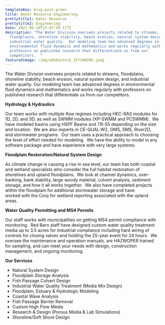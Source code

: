 ```yaml
---
templateKey: blog-post-green
title: Water Resource Engineering
prettytitle1: Water Resource
prettytitle2: Engineering
date: 2021-06-10T15:47:39.177Z
description: "The Water Division oversees projects related to streams,
  floodplains, shoreline stability, beach erosion, natural system design, and
  industrial water quality.  Our modeling team has advanced degrees in
  environmental fluid dynamics and mathematics and works regularly with
  professors on published research that differentiate us from our
  competitors.  "
featuredimage: /img/adobestock_257340598.jpeg
---
```

The Water Division oversees projects related to streams, floodplains, shoreline stability, beach erosion, natural system design, and industrial water quality.  Our modeling team has advanced degrees in environmental fluid dynamics and mathematics and works regularly with professors on published research that differentiate us from our competitors. 

**Hydrology & Hydraulics**

Our team works with multiple flow regimes including HEC-RAS modules for 1D, 2D, and 3D, as well as SWMM modules (XP-SWMM and PCSWMM).  We have modeled basins using HSPF Basins and TR-55 depending on the size and location.  We are also experts in CE-QUAL-W2, GMS, SMS, River2D, and stormwater programs.  Our team uses a practical approach to choosing the level of effort needed for modeling.  We have the ability to model in any software package and have experience with very large systems.

**​Floodplain Restoration/Natural System Design**

As climate change is causing a rise in sea level, our team has both coastal and wetland specialists who consider the full habitat restoration of shorelines and upland floodplains.  We look at channel dynamics, over-banking, bank stability, large woody material, culvert analysis, sediment storage, and how it all works together.  We also have completed projects within the floodplain for additional stormwater storage and have worked with the Corp for wetland reporting associated with the upland areas.

**​Water Quality Permitting and MS4 Permits**

Our staff works with municipalities on getting MS4 permit compliance with monitoring.  Red Barn staff have designed custom water quality treatment media up to 3.5 acres for industrial compliance including hard wiring of controls for closing valves and holding the 25-year event for 24 hours.  We oversee the maintenance and operation manuals, are HAZWOPER trained for sampling, and can meet your needs with design, construction management, and ongoing monitoring.

<!--EndFragment-->

**Our Services**

<!--StartFragment-->

* Natural System Design
* Floodplain Storage Analysis
* Fish Passage Culvert Design
* Industrial Water Quality Treatment (Media Mix Design)
* Floodplain, Estuary & Hydrologic Modeling
* Coastal Wave Analysis
* Fish Passage Barrier Removal
* Custom High Flow Media
* Research & Design (Porous Media & Lab Simulations)
* Shoreline/Soft Shore Design

<!--EndFragment-->